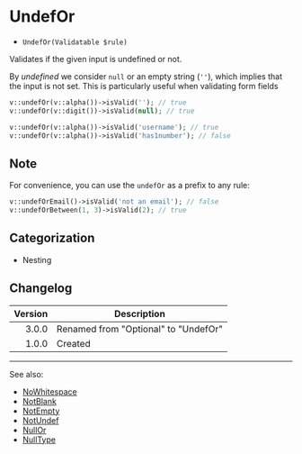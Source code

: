 # UndefOr

- `UndefOr(Validatable $rule)`

Validates if the given input is undefined or not.

By _undefined_ we consider `null` or an empty string (`''`), which implies that the input is not set. This is particularly useful when validating form fields

```php
v::undefOr(v::alpha())->isValid(''); // true
v::undefOr(v::digit())->isValid(null); // true

v::undefOr(v::alpha())->isValid('username'); // true
v::undefOr(v::alpha())->isValid('has1number'); // false
```

## Note

For convenience, you can use the `undefOr` as a prefix to any rule:

```php
v::undefOrEmail()->isValid('not an email'); // false
v::undefOrBetween(1, 3)->isValid(2); // true
```

## Categorization

- Nesting

## Changelog

| Version | Description                          |
|--------:|--------------------------------------|
|   3.0.0 | Renamed from "Optional" to "UndefOr" |
|   1.0.0 | Created                              |

***
See also:

- [NoWhitespace](NoWhitespace.md)
- [NotBlank](NotBlank.md)
- [NotEmpty](NotEmpty.md)
- [NotUndef](NotUndef.md)
- [NullOr](NullOr.md)
- [NullType](NullType.md)
